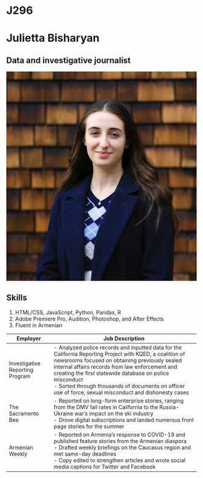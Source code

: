 # J296
# Julietta Bisharyan 
## Data and investigative journalist
!['Julietta Bisharyan', 'Headshot of Julietta Bisharyan'](/headshot_julietta.jpg)
## Skills
1. HTML/CSS, JavaScript, Python, Pandas, R
2. Adobe Premiere Pro, Audition, Photoshop, and After Effects
3. Fluent in Armenian

| Employer                        | Job Description                                                                                                                                                                                                                                                                                                                                                                      |
|---------------------------------|--------------------------------------------------------------------------------------------------------------------------------------------------------------------------------------------------------------------------------------------------------------------------------------------------------------------------------------------------------------------------------------|
| Investigative Reporting Program | - Analyzed police records and inputted data for the California Reporting Project with KQED, a coalition of newsrooms focused on obtaining previously sealed internal affairs records from law enforcement and creating the first statewide database on police misconduct<br> - Sorted through thousands of documents on officer use of force, sexual misconduct and dishonesty cases |
| The Sacramento Bee              | - Reported on long-form enterprise stories, ranging from the DMV fail rates in California to the Russia-Ukraine war’s impact on the ski industry<br> - Drove digital subscriptions and landed numerous front page stories for the summer                                                                                                                                             |
| Armenian Weekly                 | - Reported on Armenia’s response to COVID-19 and published feature stories from the Armenian diaspora<br> - Drafted weekly briefings on the Caucasus region and met same-day deadlines<br> - Copy edited to strengthen articles and wrote social media captions for Twitter and Facebook                                                                                             |
